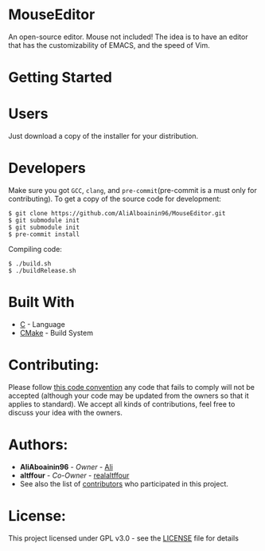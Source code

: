 # MouseEditor
An open-source editor. Mouse not included!
The idea is to have an editor that has the customizability of EMACS, and the speed of Vim.

# Getting Started

# Users
Just download a copy of the installer for your distribution.

# Developers

Make sure you got ```GCC```, ```clang```, and ```pre-commit```(pre-commit is a must only for contributing).
To get a copy of the source code for development:
```shell
$ git clone https://github.com/AliAlboainin96/MouseEditor.git
$ git submodule init
$ git submodule init
$ pre-commit install
```
Compiling code:
```shell
$ ./build.sh
$ ./buildRelease.sh
```

# Built With
* [C](http://iso-9899.info/wiki/Main_Page) - Language
* [CMake](https://cmake.org) - Build System

# Contributing:
Please follow [this code convention](https://www.doc.ic.ac.uk/lab/cplus/cstyle.html) any code that fails to comply will not be accepted (although your code may be updated from the owners so that it applies to standard).
We accept all kinds of contributions, feel free to discuss your idea with the owners.

# Authors:
* **AliAboainin96** - *Owner* - [Ali](https://github.com/AliAlboainin96)
* **altffour** - *Co-Owner* - [realaltffour](https://github.com/realaltffour)
* See also the list of [contributors](https://github.com/AliAlboainin96/MouseEditor/graphs/contributors) who participated in this project.

# License:
This project licensed under GPL v3.0 - see the [LICENSE](LICENSE) file for details
